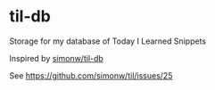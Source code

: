 # til-db
Storage for my database of Today I Learned Snippets

Inspired by [simonw/til-db](https://github.com/simonw/til-db)

See https://github.com/simonw/til/issues/25
